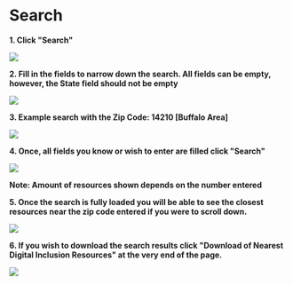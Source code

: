 # Search

**1. Click "Search"**

![](https://image.scribehow-prod.com/0fH6jRVoz2aZqLS4P0P1-My9mJOiPhVpe4v4s4mCGw4/zoom:0.6002143622722401/enlarge:true/crop:933:525:nowe:391:0/wm:0.8:nowe:255:83:0.17857142857142858/aHR0cHM6Ly9jb2xvbnktcmVjb3JkZXIuczMuYW1hem9uYXdzLmNvbS9maWxlcy8yMDIyLTEyLTA0LzUwODdjMjkzLWE5ZmYtNDdmZC04MGUzLWViNzI0ZDVhMWRlNy9hc2NyZWVuc2hvdC5qcGVn)

**2. Fill in the fields to narrow down the search. All fields can be empty, however, the State field should not be empty**

![](https://image.scribehow-prod.com/OYHYBl98idRnKYGPu3itiAll9Eipm7WZILrKSh1CNf4/zoom:0.6002143622722401/enlarge:true/crop:933:525:nowe:438:417/wm:0.8:nowe:255:132:0.17857142857142858/aHR0cHM6Ly9jb2xvbnktcmVjb3JkZXIuczMuYW1hem9uYXdzLmNvbS9maWxlcy8yMDIyLTEyLTA0L2MyYjdiMjFlLWU5ODgtNDI2MS04ZjgzLWFhNmU1Mjg2MzFiZC9hc2NyZWVuc2hvdC5qcGVn)

**3. Example search with the Zip Code: 14210 [Buffalo Area]**

![](https://image.scribehow-prod.com/rDU4FIrpKaSt66XfV8-tCbDlRh8DS3AnFL-BKFqllUA/zoom:0.6002143622722401/enlarge:true/crop:933:525:nowe:238:404/wm:0.8:nowe:255:132:0.17857142857142858/aHR0cHM6Ly9jb2xvbnktcmVjb3JkZXIuczMuYW1hem9uYXdzLmNvbS9maWxlcy8yMDIyLTEyLTA0LzE0NWE2OTJjLWZmMzktNDEwZC05ZDQzLTYzN2ZhYWRmMGU0NC9hc2NyZWVuc2hvdC5qcGVn)

**4. Once, all fields you know or wish to enter are filled click "Search"**

![](https://image.scribehow-prod.com/nRvuBMB6oC_XKSD5x2Tv7jlKgfcgFHBBnLfbnDGvBgc/zoom:0.6002143622722401/enlarge:true/crop:933:525:nowe:328:448/wm:0.8:nowe:255:132:0.17857142857142858/aHR0cHM6Ly9jb2xvbnktcmVjb3JkZXIuczMuYW1hem9uYXdzLmNvbS9maWxlcy8yMDIyLTEyLTA0Lzg0OGZlNTEyLTY5OTEtNGY5MS1hNjA3LTU4MGFmNTNhOWI5Mi9hc2NyZWVuc2hvdC5qcGVn)

**Note: Amount of resources shown depends on the number entered**

**5. Once the search is fully loaded you will be able to see the closest resources near the zip code entered if you were to scroll down.**

![](https://image.scribehow-prod.com/DbrfHUFlCaezdhm740bbq0KPISC8xkyukZIXM-tMFew/zoom:0.7506702412868632/enlarge:true/crop:746:420:nowe:295:163/wm:0:nowe:-151:2:0.17857142857142858/aHR0cHM6Ly9jb2xvbnktcmVjb3JkZXIuczMuYW1hem9uYXdzLmNvbS9maWxlcy8yMDIyLTEyLTA0L2IxMTIwMGI2LTEzNTEtNDdkNi04MDRmLTcyZDI1ZDg5NzVmYi91c2VyX2Nyb3BwZWRfc2NyZWVuc2hvdC5qcGVn)

**6. If you wish to download the search results click "Download of Nearest Digital Inclusion Resources" at the very end of the page.**

![](https://image.scribehow-prod.com/WQN4aPJceVwS-nno9-n3bpktzleWrvm3GswxwiG7uaM/zoom:0.6002143622722401/enlarge:true/crop:933:525:nowe:366:465/wm:0.8:nowe:255:139:0.17857142857142858/aHR0cHM6Ly9jb2xvbnktcmVjb3JkZXIuczMuYW1hem9uYXdzLmNvbS9maWxlcy8yMDIyLTEyLTA0L2RjNzE3MjhiLTdiZjktNDczYS04YWMxLTNlZTY5NTUzNzMwYy9hc2NyZWVuc2hvdC5qcGVn)
